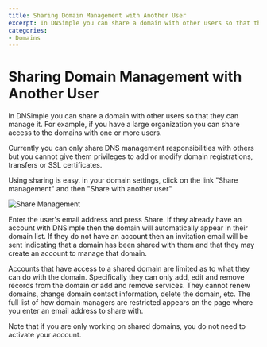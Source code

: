 ```yaml
---
title: Sharing Domain Management with Another User
excerpt: In DNSimple you can share a domain with other users so that they can manage it.
categories:
- Domains
---
```


# Sharing Domain Management with Another User

In DNSimple you can share a domain with other users so that they can manage it. For example, if you have a large organization you can share access to the domains with one or more users.

Currently you can only share DNS management responsibilities with others but you cannot give them privileges to add or modify domain registrations, transfers or SSL certificates.

Using sharing is easy. in your domain settings, click on the link "Share management" and then "Share with another user"

![Share Management](/files/share-management-card.png)

Enter the user's email address and press Share. If they already have an account with DNSimple then the domain will automatically appear in their domain list. If they do not have an account then an invitation email will be sent indicating that a domain has been shared with them and that they may create an account to manage that domain.

Accounts that have access to a shared domain are limited as to what they can do with the domain. Specifically they can only add, edit and remove records from the domain or add and remove services. They cannot renew domains, change domain contact information, delete the domain, etc. The full list of how domain managers are restricted appears on the page where you enter an email address to share with.

Note that if you are only working on shared domains, you do not need to activate your account.
